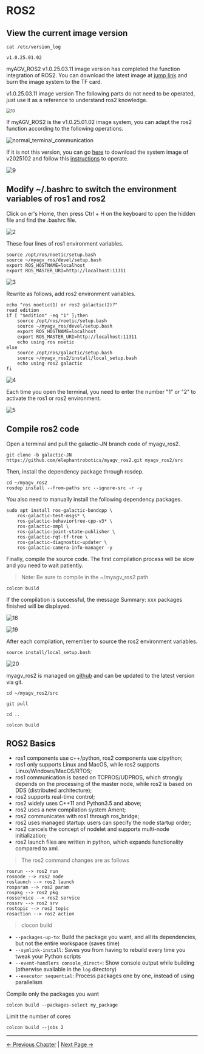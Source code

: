 # ROS2 

## View the current image version


```
cat /etc/version_log
```

```
v1.0.25.01.02
```

myAGV_ROS2 v1.0.25.03.11 image version has completed the function integration of ROS2. You can download the latest image at [jump link](https://docs.elephantrobotics.com/docs/myagv_jn23_cn/8-FilesDownload/8.4-SystemInformation/8.4.1-System_Image.html) and burn the image system to the TF card.

v1.0.25.03.11 image version The following parts do not need to be operated, just use it as a reference to understand ros2 knowledge.

<img src="../../resources/6-SDKDevelopment/6.3/21.png" alt="10" style="zoom:75%;" />

If myAGV_ROS2 is the v1.0.25.01.02 image system, you can adapt the ros2 function according to the following operations.

![normal_terminal_communication](../../resources/6-SDKDevelopment/6.3/1.png)

If it is not this version, you can go [here](https://www.elephantrobotics.com/download/) to download the system image of v2025102 and follow this [instructions]((https://docs.elephantrobotics.com/docs/myagv_jn23_cn/8-FilesDownload/8.4-SystemInformation/8.4.2-Image_Burning.html)) to operate.

![9](../../resources/6-SDKDevelopment/6.3/9.png)

## Modify ~/.bashrc to switch the environment variables of ros1 and ros2

Click on er's Home, then press Ctrl + H on the keyboard to open the hidden file and find the .bashrc file.

![2](../../resources/6-SDKDevelopment/6.3/2.png)

These four lines of ros1 environment variables.

```
source /opt/ros/noetic/setup.bash
source ~/myagv_ros/devel/setup.bash
export ROS_HOSTNAME=localhost
export ROS_MASTER_URI=http://localhost:11311
```

![3](../../resources/6-SDKDevelopment/6.3/3.png)

Rewrite as follows, add ros2 environment variables.

```
echo "ros noetic(1) or ros2 galactic(2)?"
read edition
if [ "$edition" -eq "1" ];then
    source /opt/ros/noetic/setup.bash
    source ~/myagv_ros/devel/setup.bash
    export ROS_HOSTNAME=localhost
    export ROS_MASTER_URI=http://localhost:11311
    echo using ros noetic
else 
    source /opt/ros/galactic/setup.bash
    source ~/myagv_ros2/install/local_setup.bash
    echo using ros2 galactic
fi
```

![4](../../resources/6-SDKDevelopment/6.3/4.png)

Each time you open the terminal, you need to enter the number "1" or "2" to activate the ros1 or ros2 environment.

![5](../../resources/6-SDKDevelopment/6.3/5.png)

## Compile ros2 code

Open a terminal and pull the galactic-JN branch code of myagv_ros2.

```
git clone -b galactic-JN https://github.com/elephantrobotics/myagv_ros2.git myagv_ros2/src
```

Then, install the dependency package through rosdep.

```
cd ~/myagv_ros2
rosdep install --from-paths src --ignore-src -r -y
```
You also need to manually install the following dependency packages.
```
sudo apt install ros-galactic-bondcpp \
    ros-galactic-test-msgs* \
    ros-galactic-behaviortree-cpp-v3* \
    ros-galactic-ompl \
    ros-galactic-joint-state-publisher \
    ros-galactic-rqt-tf-tree \
    ros-galactic-diagnostic-updater \
    ros-galactic-camera-info-manager -y
```

Finally, compile the source code. The first compilation process will be slow and you need to wait patiently.

> Note: Be sure to compile in the ~/myagv_ros2 path

```
colcon build
```

If the compilation is successful, the message Summary: xxx packages finished will be displayed.


![18](../../resources/6-SDKDevelopment/6.3/18.png)

![19](../../resources/6-SDKDevelopment/6.3/19.png)

After each compilation, remember to source the ros2 environment variables.

```
source install/local_setup.bash
```

![20](../../resources/6-SDKDevelopment/6.3/20.png)

myagv_ros2 is managed on [github](https://github.com/elephantrobotics/myagv_ros2) and can be updated to the latest version via git.

```
cd ~/myagv_ros2/src

git pull

cd ..

colcon build
```

## ROS2 Basics

- ros1 components use c++/python, ros2 components use c/python;
- ros1 only supports Linux and MacOS, while ros2 supports Linux/Windows/MacOS/RTOS;
- ros1 communication is based on TCPROS/UDPROS, which strongly depends on the processing of the master node, while ros2 is based on DDS (distributed architecture);
- ros2 supports real-time control;
- ros2 widely uses C++11 and Python3.5 and above;
- ros2 uses a new compilation system Ament;
- ros2 communicates with ros1 through ros_bridge;
- ros2 uses managed startup: users can specify the node startup order;
- ros2 cancels the concept of nodelet and supports multi-node initialization;
- ros2 launch files are written in python, which expands functionality compared to xml.

> The ros2 command changes are as follows

```
rosrun --> ros2 run
rosnode --> ros2 node
roslaunch --> ros2 launch
rosparam --> ros2 param
rospkg --> ros2 pkg
rosservice --> ros2 service 
rossrv --> ros2 srv
rostopic --> ros2 topic
rosaction --> ros2 action
```

> clocon build

- `--packages-up-to`: Build the package you want, and all its dependencies, but not the entire workspace (saves time)
- `--symlink-install`: Saves you from having to rebuild every time you tweak your Python scripts
- `--event-handlers console_direct+`: Show console output while building (otherwise available in the `log` directory)
- `--executor sequential`: Process packages one by one, instead of using parallelism

Compile only the packages you want

```
colcon build --packages-select my_package
```

Limit the number of cores

```
colcon build --jobs 2
```

---

[← Previous Chapter](../6.2-ApplicationBaseROS1/6.2.8-Rtabmap.md) | [Next Page →](../6.3-ApplicationBaseROS2/6.3.2-Real-time_Mapping_with_Gmapping.md)
